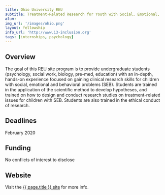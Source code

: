 ```yaml
---
title: Ohio University REU
subtitle: Treatment-Related Research for Youth with Social, Emotional, and Behavioral Problems
alum:
img_url: '/images/ohio.png'
layout: fellowship
info_url: 'http://www.i3-inclusion.org'
tags: [internships, psychology]
---
```

## Overview
The goal of this REU site program is to provide undergraduate students (psychology, social work, biology, pre-med, education) with an in-depth, hands-on experience focused on gaining clinical research skills for children with social, emotional and behavioral problems (SEB).
Students are trained in the application of the scientific method to develop hypotheses, and trained on how to design and conduct research studies on treatment-related issues for children with SEB. Students are also trained in the ethical conduct of research.

## Deadlines
February 2020

## Funding
No conflicts of interest to disclose

## Website
<p> Visit the <a href="https://www.ohio.edu/medicine/education/pre-med-education/summer-programs/nsf/index.cfm"> {{ page.title }} site</a> for more info.</p>
